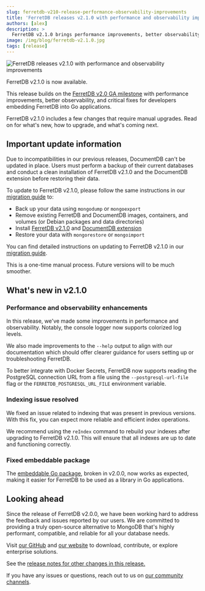 ```yaml
---
slug: ferretdb-v210-release-performance-observability-improvements
title: 'FerretDB releases v2.1.0 with performance and observability improvements'
authors: [alex]
description: >
  FerretDB v2.1.0 brings performance improvements, better observability, and key bug fixes.
image: /img/blog/ferretdb-v2.1.0.jpg
tags: [release]
---
```


![FerretDB releases v2.1.0 with performance and observability improvements](/img/blog/ferretdb-v2.1.0.jpg)

FerretDB v2.1.0 is now available.

<!--truncate-->

This release builds on the [FerretDB v2.0 GA milestone](https://blog.ferretdb.io/ferretdb-v2-ga-open-source-mongodb-alternative-ready-for-production/) with performance improvements, better observability, and critical fixes for developers embedding FerretDB into Go applications.

FerretDB v2.1.0 includes a few changes that require manual upgrades.
Read on for what's new, how to upgrade, and what's coming next.

## Important update information

Due to incompatibilities in our previous releases, DocumentDB can't be updated in place.
Users must perform a backup of their current databases and conduct a clean installation of FerretDB v2.1.0 and the DocumentDB extension before restoring their data.

To update to FerretDB v2.1.0, please follow the same instructions in our [migration guide](https://docs.ferretdb.io/migration/migrating-from-mongodb/) to:

- Back up your data using `mongodump` or `mongoexport`
- Remove existing FerretDB and DocumentDB images, containers, and volumes (or Debian packages and data directories)
- Install [FerretDB v2.1.0](https://github.com/FerretDB/FerretDB/releases/tag/v2.1.0) and [DocumentDB extension](https://github.com/FerretDB/documentdb/releases/tag/v0.102.0-ferretdb-2.1.0)
- Restore your data with `mongorestore` or `mongoimport`

You can find detailed instructions on updating to FerretDB v2.1.0 in our [migration guide](https://docs.ferretdb.io/migration/migrating-from-mongodb/).

This is a one-time manual process.
Future versions will to be much smoother.

## What's new in v2.1.0

### Performance and observability enhancements

In this release, we've made some improvements in performance and observability.
Notably, the console logger now supports colorized log levels.

We also made improvements to the `--help` output to align with our documentation which should offer clearer guidance for users setting up or troubleshooting FerretDB.

To better integrate with Docker Secrets, FerretDB now supports reading the PostgreSQL connection URL from a file using the `--postgresql-url-file` flag or the `FERRETDB_POSTGRESQL_URL_FILE` environment variable.

### Indexing issue resolved

We fixed an issue related to indexing that was present in previous versions.
With this fix, you can expect more reliable and efficient index operations.

We recommend using the `reIndex` command to rebuild your indexes after upgrading to FerretDB v2.1.0.
This will ensure that all indexes are up to date and functioning correctly.

### Fixed embeddable package

The [embeddable Go package](https://pkg.go.dev/github.com/FerretDB/FerretDB/v2/ferretdb), broken in v2.0.0, now works as expected, making it easier for FerretDB to be used as a library in Go applications.

## Looking ahead

Since the release of FerretDB v2.0.0, we have been working hard to address the feedback and issues reported by our users.
We are committed to providing a truly open-source alternative to MongoDB that's highly performant, compatible, and reliable for all your database needs.

Visit [our GitHub](https://github.com/FerretDB) and [our website](https://www.ferretdb.com) to download,
contribute, or explore enterprise solutions.

See the [release notes for other changes in this release.](https://github.com/FerretDB/FerretDB/releases/tag/v2.1.0)

If you have any issues or questions, reach out to us on [our community channels](https://docs.ferretdb.io/#community).
